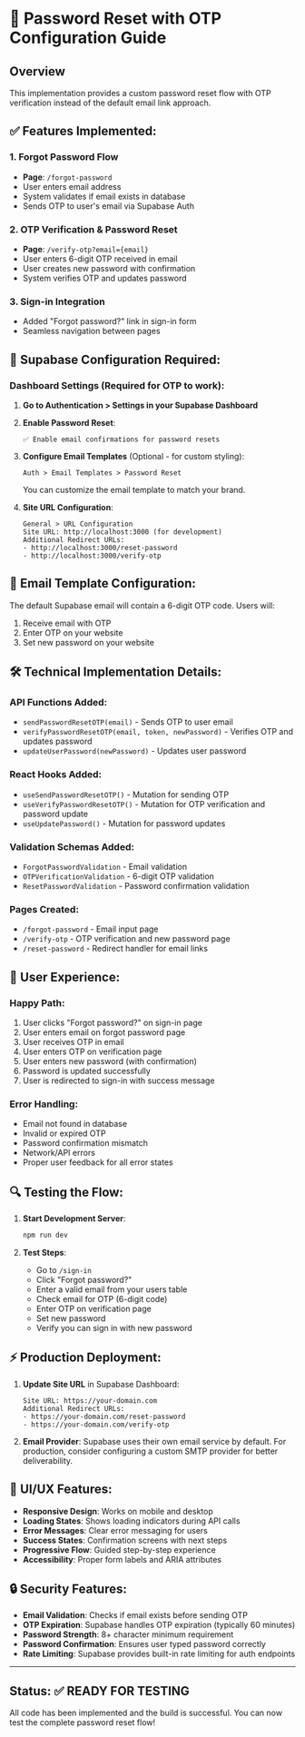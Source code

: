 # 🔐 Password Reset with OTP Configuration Guide

## Overview
This implementation provides a custom password reset flow with OTP verification instead of the default email link approach.

## ✅ Features Implemented:

### 1. **Forgot Password Flow**
- **Page**: `/forgot-password` 
- User enters email address
- System validates if email exists in database
- Sends OTP to user's email via Supabase Auth

### 2. **OTP Verification & Password Reset**
- **Page**: `/verify-otp?email={email}`
- User enters 6-digit OTP received in email  
- User creates new password with confirmation
- System verifies OTP and updates password

### 3. **Sign-in Integration**
- Added "Forgot password?" link in sign-in form
- Seamless navigation between pages

## 🔧 Supabase Configuration Required:

### **Dashboard Settings** (Required for OTP to work):

1. **Go to Authentication > Settings in your Supabase Dashboard**

2. **Enable Password Reset**:
   ```
   ✅ Enable email confirmations for password resets
   ```

3. **Configure Email Templates** (Optional - for custom styling):
   ```
   Auth > Email Templates > Password Reset
   ```
   You can customize the email template to match your brand.

4. **Site URL Configuration**:
   ```
   General > URL Configuration
   Site URL: http://localhost:3000 (for development)
   Additional Redirect URLs:
   - http://localhost:3000/reset-password
   - http://localhost:3000/verify-otp
   ```

## 📧 Email Template Configuration:

The default Supabase email will contain a 6-digit OTP code. Users will:
1. Receive email with OTP
2. Enter OTP on your website 
3. Set new password on your website

## 🛠 Technical Implementation Details:

### **API Functions Added**:
- `sendPasswordResetOTP(email)` - Sends OTP to user email
- `verifyPasswordResetOTP(email, token, newPassword)` - Verifies OTP and updates password  
- `updateUserPassword(newPassword)` - Updates user password

### **React Hooks Added**:
- `useSendPasswordResetOTP()` - Mutation for sending OTP
- `useVerifyPasswordResetOTP()` - Mutation for OTP verification and password update
- `useUpdatePassword()` - Mutation for password updates

### **Validation Schemas Added**:
- `ForgotPasswordValidation` - Email validation
- `OTPVerificationValidation` - 6-digit OTP validation  
- `ResetPasswordValidation` - Password confirmation validation

### **Pages Created**:
- `/forgot-password` - Email input page
- `/verify-otp` - OTP verification and new password page
- `/reset-password` - Redirect handler for email links

## 🚀 User Experience:

### **Happy Path**:
1. User clicks "Forgot password?" on sign-in page
2. User enters email on forgot password page
3. User receives OTP in email
4. User enters OTP on verification page
5. User enters new password (with confirmation)  
6. Password is updated successfully
7. User is redirected to sign-in with success message

### **Error Handling**:
- Email not found in database
- Invalid or expired OTP
- Password confirmation mismatch
- Network/API errors
- Proper user feedback for all error states

## 🔍 Testing the Flow:

1. **Start Development Server**:
   ```bash
   npm run dev
   ```

2. **Test Steps**:
   - Go to `/sign-in`
   - Click "Forgot password?"
   - Enter a valid email from your users table
   - Check email for OTP (6-digit code)
   - Enter OTP on verification page
   - Set new password
   - Verify you can sign in with new password

## ⚡ Production Deployment:

1. **Update Site URL** in Supabase Dashboard:
   ```
   Site URL: https://your-domain.com
   Additional Redirect URLs:
   - https://your-domain.com/reset-password
   - https://your-domain.com/verify-otp
   ```

2. **Email Provider**: Supabase uses their own email service by default. For production, consider configuring a custom SMTP provider for better deliverability.

## 🎨 UI/UX Features:

- **Responsive Design**: Works on mobile and desktop
- **Loading States**: Shows loading indicators during API calls
- **Error Messages**: Clear error messaging for users
- **Success States**: Confirmation screens with next steps
- **Progressive Flow**: Guided step-by-step experience
- **Accessibility**: Proper form labels and ARIA attributes

## 🔒 Security Features:

- **Email Validation**: Checks if email exists before sending OTP
- **OTP Expiration**: Supabase handles OTP expiration (typically 60 minutes)
- **Password Strength**: 8+ character minimum requirement
- **Password Confirmation**: Ensures user typed password correctly
- **Rate Limiting**: Supabase provides built-in rate limiting for auth endpoints

---

## Status: ✅ **READY FOR TESTING**

All code has been implemented and the build is successful. You can now test the complete password reset flow!
